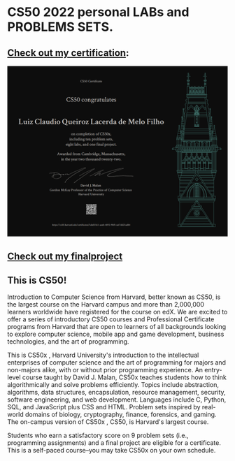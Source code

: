 # CS50 2022 personal LABs and PROBLEMS SETS.

## [Check out my certification](https://certificates.cs50.io/5da03561-aeeb-4892-9bff-ca67dd25ad84.pdf):
  ![cs50 cert](./cs50.png)

## [Check out my finalproject](https://github.com/luizlacerdam/CS50/tree/main/finalproject) 

## This is CS50!
Introduction to Computer Science from Harvard, better known as CS50, is the largest course on the Harvard campus and more than 2,000,000 learners worldwide have registered for the course on edX. We are excited to offer a series of introductory CS50 courses and Professional Certificate programs from Harvard that are open to learners of all backgrounds looking to explore computer science, mobile app and game development, business technologies, and the art of programming.

This is CS50x , Harvard University's introduction to the intellectual enterprises of computer science and the art of programming for majors and non-majors alike, with or without prior programming experience. An entry-level course taught by David J. Malan, CS50x teaches students how to think algorithmically and solve problems efficiently. Topics include abstraction, algorithms, data structures, encapsulation, resource management, security, software engineering, and web development. Languages include C, Python, SQL, and JavaScript plus CSS and HTML. Problem sets inspired by real-world domains of biology, cryptography, finance, forensics, and gaming. The on-campus version of CS50x , CS50, is Harvard's largest course. 

Students who earn a satisfactory score on 9 problem sets (i.e., programming assignments) and a final project are eligible for a certificate. This is a self-paced course–you may take CS50x on your own schedule.
